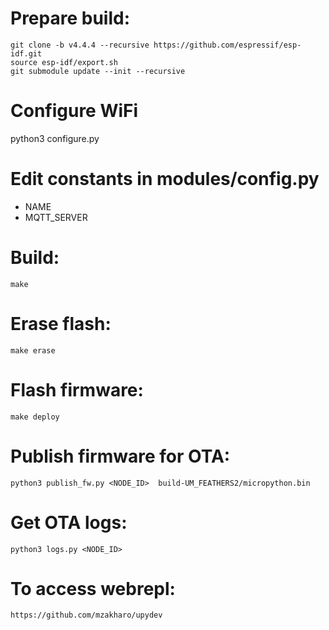 # Prepare build:
```
git clone -b v4.4.4 --recursive https://github.com/espressif/esp-idf.git
source esp-idf/export.sh
git submodule update --init --recursive
```

# Configure WiFi
python3 configure.py <SSID>  <PASSWORD>


# Edit constants in modules/config.py

- NAME
- MQTT_SERVER 

# Build:
```
make
```

# Erase flash:
```
make erase
```

# Flash firmware:
```
make deploy
```

# Publish firmware for OTA:
```
python3 publish_fw.py <NODE_ID>  build-UM_FEATHERS2/micropython.bin 
```

# Get OTA logs:
```
python3 logs.py <NODE_ID>
```

# To access webrepl:
```
https://github.com/mzakharo/upydev
```


